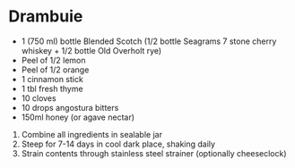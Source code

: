 # Drambuie
* 1 (750 ml) bottle Blended Scotch (1/2 bottle Seagrams 7 stone cherry whiskey + 1/2 bottle Old Overholt rye)
* Peel of 1/2 lemon
* Peel of 1/2 orange
* 1 cinnamon stick
* 1 tbl fresh thyme
* 10 cloves
* 10 drops angostura bitters
* 150ml honey (or agave nectar)

1) Combine all ingredients in sealable jar
2) Steep for 7-14 days in cool dark place, shaking daily
3) Strain contents through stainless steel strainer (optionally cheeseclock)
